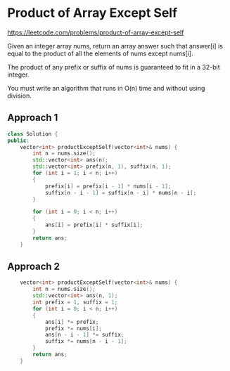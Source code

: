 # Product of Array Except Self

https://leetcode.com/problems/product-of-array-except-self

Given an integer array nums, return an array answer such that answer[i] is equal to the product of all the elements of nums except nums[i].

The product of any prefix or suffix of nums is guaranteed to fit in a 32-bit integer.

You must write an algorithm that runs in O(n) time and without using division.


## Approach 1

``` C++
class Solution {
public:
    vector<int> productExceptSelf(vector<int>& nums) {
        int n = nums.size();
        std::vector<int> ans(n);
        std::vector<int> prefix(n, 1), suffix(n, 1);
        for (int i = 1; i < n; i++)
        {
            prefix[i] = prefix[i - 1] * nums[i - 1];
            suffix[n - i - 1] = suffix[n - i] * nums[n - i];
        }

        for (int i = 0; i < n; i++)
        {
            ans[i] = prefix[i] * suffix[i];
        }
        return ans;
    }
```

## Approach 2

``` C++
    vector<int> productExceptSelf(vector<int>& nums) {
        int n = nums.size();
        std::vector<int> ans(n, 1);
        int prefix = 1, suffix = 1;
        for (int i = 0; i < n; i++)
        {
            ans[i] *= prefix;
            prefix *= nums[i];
            ans[n - i - 1] *= suffix;
            suffix *= nums[n - i - 1];
        }
        return ans;
    }
```
